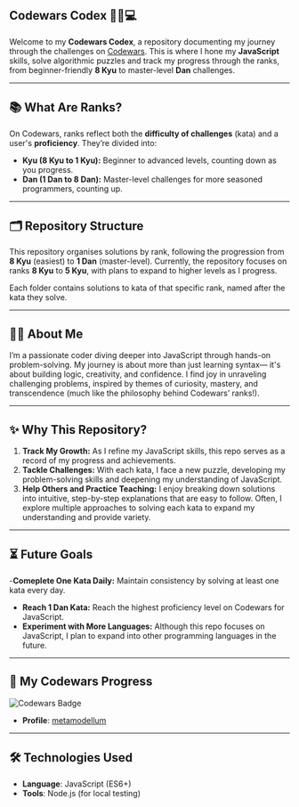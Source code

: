 ## **Codewars Codex** 🧙‍♂️💻  

Welcome to my **Codewars Codex**, a repository documenting my journey through the challenges on [Codewars](https://www.codewars.com). This is where I hone my **JavaScript** skills, solve algorithmic puzzles and track my progress through the ranks, from beginner-friendly **8 Kyu** to master-level **Dan** challenges.


---

## **📚 What Are Ranks?**

On Codewars, ranks reflect both the **difficulty of challenges** (kata) and a user's **proficiency**. They’re divided into:  

- **Kyu (8 Kyu to 1 Kyu):** Beginner to advanced levels, counting down as you progress.
- **Dan (1 Dan to 8 Dan):** Master-level challenges for more seasoned programmers, counting up.  

---

## **🗂️ Repository Structure**

This repository organises solutions by rank, following the progression from **8 Kyu** (easiest) to **1 Dan** (master-level). Currently, the repository focuses on ranks **8 Kyu** to **5 Kyu**, with plans to expand to higher levels as I progress. 

Each folder contains solutions to kata of that specific rank, named after the kata they solve.  

---

## **🧑‍💻 About Me**

I’m a passionate coder diving deeper into JavaScript through hands-on problem-solving. My journey is about more than just learning syntax— it's about building logic, creativity, and confidence.
I find joy in unraveling challenging problems, inspired by themes of curiosity, mastery, and transcendence (much like the philosophy behind Codewars’ ranks!).

---

## **✨ Why This Repository?**

1. **Track My Growth:** As I refine my JavaScript skills, this repo serves as a record of my progress and achievements.  
2. **Tackle Challenges:** With each kata, I face a new puzzle, developing my problem-solving skills and deepening my understanding of JavaScript.  
3. **Help Others and Practice Teaching:**  I enjoy breaking down solutions into intuitive, step-by-step explanations that are easy to follow. Often, I explore multiple approaches to solving each kata to expand my understanding and provide variety. 

---


## **⏳ Future Goals**

-**Comeplete One Kata Daily:** Maintain consistency by solving at least one kata every day.
- **Reach 1 Dan Kata:** Reach the highest proficiency level on Codewars for JavaScript.  
- **Experiment with More Languages:** Although this repo focuses on JavaScript, I plan to expand into other programming languages in the future.

---

## 🌟 My Codewars Progress

![Codewars Badge](https://www.codewars.com/users/metamodellum/badges/large)

- **Profile**: [metamodellum](https://www.codewars.com/users/metamodellum)

---

## 🛠️ Technologies Used

- **Language**: JavaScript (ES6+)
- **Tools**: Node.js (for local testing)

